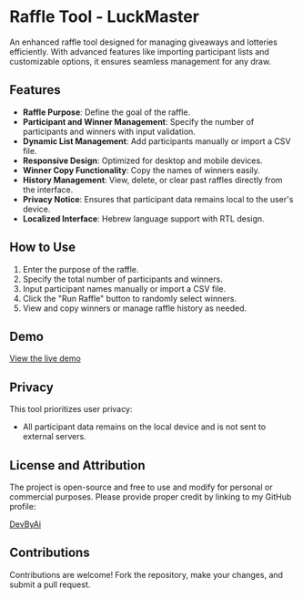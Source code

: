 # Raffle Tool - LuckMaster

An enhanced raffle tool designed for managing giveaways and lotteries efficiently. With advanced features like importing participant lists and customizable options, it ensures seamless management for any draw.

## Features
- **Raffle Purpose**: Define the goal of the raffle.
- **Participant and Winner Management**: Specify the number of participants and winners with input validation.
- **Dynamic List Management**: Add participants manually or import a CSV file.
- **Responsive Design**: Optimized for desktop and mobile devices.
- **Winner Copy Functionality**: Copy the names of winners easily.
- **History Management**: View, delete, or clear past raffles directly from the interface.
- **Privacy Notice**: Ensures that participant data remains local to the user's device.
- **Localized Interface**: Hebrew language support with RTL design.

## How to Use
1. Enter the purpose of the raffle.
2. Specify the total number of participants and winners.
3. Input participant names manually or import a CSV file.
4. Click the "Run Raffle" button to randomly select winners.
5. View and copy winners or manage raffle history as needed.

## Demo
[View the live demo](https://devbyai.github.io/LuckMaster)

## Privacy
This tool prioritizes user privacy:
- All participant data remains on the local device and is not sent to external servers.

## License and Attribution
The project is open-source and free to use and modify for personal or commercial purposes. Please provide proper credit by linking to my GitHub profile:

[DevByAi](https://github.com/DevByAi)

## Contributions
Contributions are welcome! Fork the repository, make your changes, and submit a pull request.
